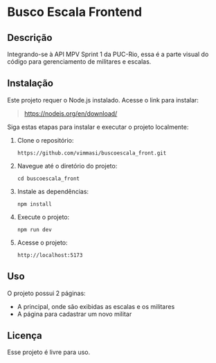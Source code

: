 # Busco Escala Frontend

## Descrição

Integrando-se à API MPV Sprint 1 da PUC-Rio, essa é a parte visual do código para gerenciamento de militares e escalas.

## Instalação

Este projeto requer o Node.js instalado. Acesse o link para instalar:
> https://nodejs.org/en/download/

Siga estas etapas para instalar e executar o projeto localmente:

1. Clone o repositório:
    ```
    https://github.com/vimmasi/buscoescala_front.git
    ```
2. Navegue até o diretório do projeto:
    ```
    cd buscoescala_front
3. Instale as dependências:
    ```
    npm install
    ```
4. Execute o projeto:
    ```
    npm run dev
    ```
5. Acesse o projeto:
    ```
    http://localhost:5173
    ```

## Uso

O projeto possui 2 páginas:
- A principal, onde são exibidas as escalas e os militares
- A página para cadastrar um novo militar

## Licença

Esse projeto é livre para uso.
